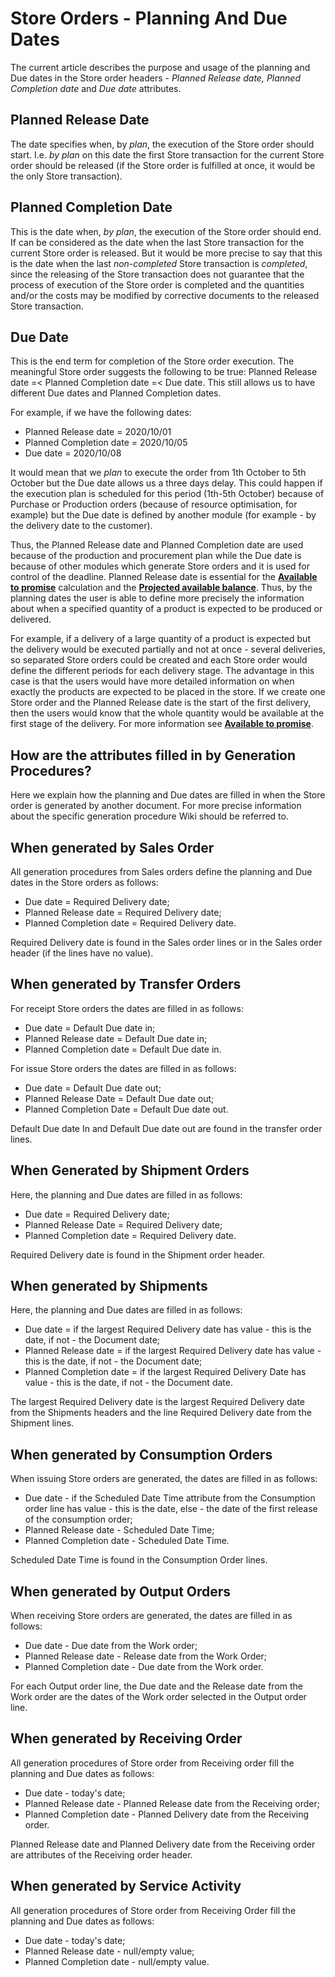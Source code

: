 
# Store Orders - Planning And Due Dates

The current article describes the purpose and usage of the planning and Due dates in the Store order headers - *Planned Release date, Planned Completion date* and *Due date* attributes.

## Planned Release Date

The date specifies when, by *plan*, the execution of the Store order should start. I.e. *by plan* on this date the first Store transaction for the current Store order should be released (if the Store order is fulfilled at once, it would be the only Store transaction).

##  Planned Completion Date

This is the date when, *by plan*, the execution of the Store order should end. If can be considered as the date when the last Store transaction for the current Store order is released. But it would be more precise to say that this is the date when the last *non-completed*  Store transaction is *completed*, since the releasing of the Store transaction does not guarantee that the process of execution of the Store order is completed and the quantities and/or the costs may be modified by corrective documents to the released Store 
transaction.

## Due Date

This is the end term for completion of the Store order execution. The meaningful Store order suggests the following to be true: Planned Release date =< Planned Completion date =< Due date. This still allows us to have different Due dates and Planned Completion dates.

For example, if we have the following dates:

- Planned Release date = 2020/10/01
- Planned Completion date = 2020/10/05
- Due date = 2020/10/08

It would mean that we *plan* to execute the order from 1th October to 5th October but the Due date allows us a three days delay. This could happen if the execution plan is scheduled for this period (1th-5th October) because of Purchase or Production orders (because of resource optimisation, for example) but the Due date is defined by another module (for example - by the delivery date to the customer).

Thus, the Planned Release date and Planned Completion date are used because of the production and procurement plan while the Due date is because of other modules which generate Store orders and it is used for control of the deadline. Planned Release date is essential for the **[Available to promise](https://github.com/ErpNetDocs/tech/blob/master/modules/logistics/logistics-common-module-concepts/available-to-promise/index.md)** calculation and the **[Projected available balance](https://github.com/ErpNetDocs/tech/blob/master/modules/logistics/logistics-common-module-concepts/projected-available-balance.md)**. Thus, by the planning dates the user is able to define more precisely the information about when a specified quantity of a product is expected to be produced or delivered.

For example, if a delivery of a large quantity of a product is expected but the delivery would be executed partially and not at once  - several deliveries, so separated Store orders could be created and each Store order would define the different periods for each delivery stage. The advantage in this case is that the users would have more detailed information on when exactly the products are expected to be placed in the store. If we create one Store order and the Planned Release date is the start of the first delivery, then the users would know that the whole quantity would be available at the first stage of the delivery. For more information see **[Available to promise](https://github.com/ErpNetDocs/tech/blob/master/modules/logistics/logistics-common-module-concepts/available-to-promise/index.md)**.

## How are the attributes filled in by Generation Procedures?

Here we explain how the planning and Due dates are filled in when the Store order is generated by another document. For more precise information about the specific generation procedure Wiki should be referred to. 

## When generated by Sales Order

All generation procedures from Sales orders define the planning and Due dates in the Store orders as follows:

- Due date = Required Delivery date;
- Planned Release date = Required Delivery date;
- Planned Completion date = Required Delivery date.

Required Delivery date is found in the Sales order lines or in the Sales order header (if the lines have no value).

## When generated by Transfer Orders

For receipt Store orders the dates are filled in as follows:

- Due date = Default Due date in;
- Planned Release date = Default Due date in;
- Planned Completion date = Default Due date in.

For issue Store orders the dates are filled in as follows:

- Due date = Default Due date out;
- Planned Release Date = Default Due date out;
- Planned Completion Date = Default Due date out.

Default Due date In and Default Due date out are found in the transfer order lines.

## When Generated by Shipment Orders

Here, the planning and Due dates are filled in as follows:

- Due date = Required Delivery date;
- Planned Release Date = Required Delivery date;
- Planned Completion date = Required Delivery date.

Required Delivery date is found in the Shipment order header.

## When generated by Shipments

Here, the planning and Due dates are filled in as follows:

- Due date = if the largest Required Delivery date has value - this is the date, if not - the Document date;
- Planned Release date = if the largest Required Delivery date has value - this is the date, if not - the Document date;
- Planned Completion date = if the largest Required Delivery Date has value - this is the date, if not - the Document date.

The largest Required Delivery date is the largest Required Delivery date from the Shipments headers and the line Required Delivery date from the Shipment lines.

## When generated by Consumption Orders

When issuing Store orders are generated, the dates are filled in as follows:

- Due date - if the Scheduled Date Time attribute from the Consumption order line has value - this is the date, else - the date of the first release of the consumption order;
- Planned Release date - Scheduled Date Time;
- Planned Completion date - Scheduled Date Time.

Scheduled Date Time is found in the Consumption Order lines.

## When generated by Output Orders

When receiving Store orders are generated, the dates are filled in as follows:

- Due date - Due date from the Work order;
- Planned Release date - Release date from the Work Order;
- Planned Completion date - Due date from the Work order.

For each Output order line, the Due date and the Release date from the Work order are the dates of the Work order selected in the Output order line. 

## When generated by Receiving Order

All generation procedures of Store order from Receiving order fill the planning and Due dates as follows:

- Due date - today's date;
- Planned Release date - Planned Release date from the Receiving order;
- Planned Completion date - Planned Delivery date from the Receiving order.

Planned Release date and Planned Delivery date from the Receiving order are attributes of the Receiving order header.

## When generated by Service Activity

All generation procedures of Store order from Receiving Order fill the planning and Due dates as follows:

- Due date - today's date;
- Planned Release date - null/empty value;
- Planned Completion date - null/empty value.

